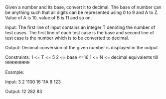 
Given a number and its base, convert it to decimal. The base of number can be anything such that all digits can be represented using 0 to 9 and A to Z. Value of A is 10, value of B is 11 and so on.

Input:
The first line of input contains an integer T denoting the number of test cases. The first line of each test case is the base and second line of test case is the number which is to be converted to decimal.

Output:
Decimal conversion of the given number is displayed in the output.


Constraints:
1 <= T <= 5
2 <= base <=16
1 <= N <= decimal equivalents till 999999999

Example:

Input:
3
2 
1100
16
11A
8
123

Output:
12
282
83